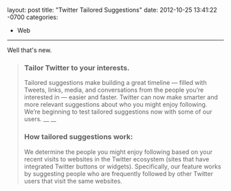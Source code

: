 layout: post
title:  "Twitter Tailored Suggestions"
date:   2012-10-25 13:41:22 -0700
categories:
  - Web
---

Well that's new.

 > 
 > 
 > ### Tailor Twitter to your interests.
 > 
 > Tailored suggestions make building a great timeline — filled with Tweets, links, media, and conversations from the people you’re interested in — easier and faster. Twitter can now make smarter and more relevant suggestions about who you might enjoy following. We’re beginning to test tailored suggestions now with some of our users. __ __ 
 > 
 > ### How tailored suggestions work:
 > 
 > We determine the people you might enjoy following based on your recent visits to websites in the Twitter ecosystem (sites that have integrated Twitter buttons or widgets). Specifically, our feature works by suggesting people who are frequently followed by other Twitter users that visit the same websites.
 > 
 > 
